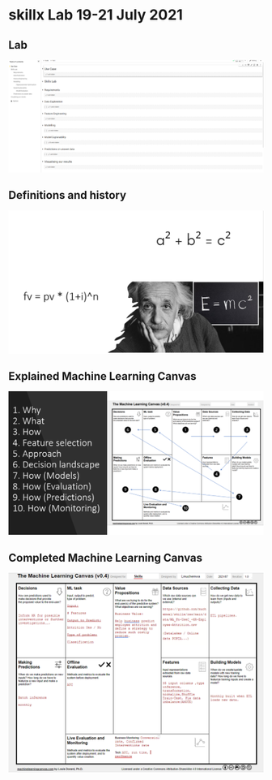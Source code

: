 # skillx Lab 19-21 July 2021


## Lab 
![Alt text](images/Skillxafricalabs.PNG?raw=true "ToC")


## Definitions and history 
![Alt text](images/fomulae.PNG?raw=true "Def")

## Explained Machine Learning Canvas

![Alt text](images/mlc_explained.PNG?raw=true "MLC Explained")

## Completed Machine Learning Canvas

![Alt text](images/completed_mlc.PNG?raw=true "MLC Completed")

